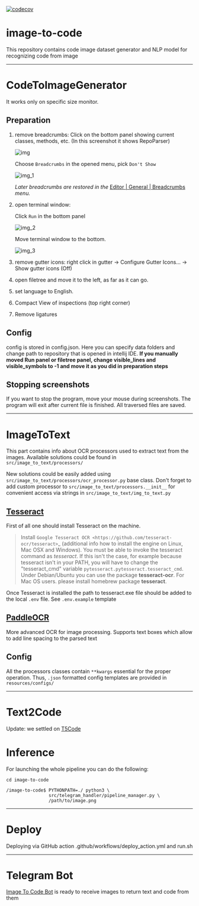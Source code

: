 [![codecov](https://codecov.io/gh/gudarikon/image-to-code/branch/master/graph/badge.svg?token=JP2U7KJIGV)](https://codecov.io/gh/gudarikon/image-to-code)

# image-to-code
This repository contains code image dataset generator and NLP model for recognizing code from image
________
# CodeToImageGenerator
It works only on specific size monitor.

## Preparation

1. remove breadcrumbs:
  Click on the bottom panel showing current classes, methods, etc. (In this screenshot it shows RepoParser)
  
   ![img](https://user-images.githubusercontent.com/62846387/200181326-50657da7-1ae3-4245-8784-5b3647542ca8.png)

   Choose `Breadcrumbs` in the opened menu, pick `Don't Show`
   
   ![img_1](https://user-images.githubusercontent.com/62846387/200181331-f5979156-2284-440b-8554-41ee276a518b.png)



   *Later breadcrumbs are restored in
the* [Editor | General | Breadcrumbs](https://www.jetbrains.com/help/pycharm/settings-editor-breadcrumbs.html)
*menu.*

2. open terminal window:
   
   Click `Run` in the bottom panel
   
   ![img_2](https://user-images.githubusercontent.com/62846387/200181335-de2f7f34-d2dc-4e3d-ab60-786c697e9bb3.png)


   Move terminal window to the bottom.
   
   ![img_3](https://user-images.githubusercontent.com/62846387/200181338-fb38a055-634b-4735-b8c3-575a15e66919.png)

   
3. remove gutter icons: right click in gutter -> Configure Gutter Icons... -> Show gutter icons (Off)
4. open filetree and move it to the left, as far as it can go.
5. set language to English.
6. Compact View of inspections (top right corner)
7. Remove ligatures

## Config
config is stored in config.json. Here you can specify  data folders and change path to repository that is opened in intellij IDE. **If you manually moved Run panel or filetree panel, change visible_lines and visible_symbols to -1 and move it as you did in preparation steps**

## Stopping screenshots
If you want to stop the program, move your mouse during screenshots. The program will exit after current file is finished. All traversed files are saved.
________
# ImageToText

This part contains info about OCR processors used to extract text from the images.
Available solutions could be found in `src/image_to_text/processors/`

New solutions could be easily added using `src/image_to_text/processors/ocr_processor.py` base class. Don't forget to add custom processor to `src/image_to_text/processors.__init__` for convenient access via strings in `src/image_to_text/img_to_text.py `

## [Tesseract](https://github.com/tesseract-ocr/tesseract)

First of all one should install Tesseract on the machine.

> Install `Google Tesseract OCR <https://github.com/tesseract-ocr/tesseract>`_
  (additional info how to install the engine on Linux, Mac OSX and Windows).
  You must be able to invoke the tesseract command as *tesseract*. If this
  isn't the case, for example because tesseract isn't in your PATH, you will
  have to change the "tesseract_cmd" variable ``pytesseract.pytesseract.tesseract_cmd``.
  Under Debian/Ubuntu you can use the package **tesseract-ocr**.
  For Mac OS users. please install homebrew package **tesseract**.

Once Tesseract is installed the path to tesseract.exe file should be added to the local `.env` file. See `.env.example` template
  
## [PaddleOCR](https://github.com/PaddlePaddle/PaddleOCR)

More advanced OCR for image processing. Supports text boxes which allow to add line spacing to the parsed text

## Config

All the processors classes contain `**kwargs` essential for the proper operation. Thus, `.json` formatted config templates are provided in `resources/configs/` 

________
# Text2Code
Update: we settled on [T5Code](https://github.com/salesforce/CodeT5)


# Inference
For launching the whole pipeline you can do the following:
```shell
cd image-to-code
```

```shell
/image-to-code$ PYTHONPATH=./ python3 \
                src/telegram_handler/pipeline_manager.py \
                /path/to/image.png
```

________
# Deploy
Deploying via GitHub action .github/workflows/deploy_action.yml and run.sh

________
# Telegram Bot
[Image To Code Bot](https://t.me/image_to_code_bot)
is ready to receive images to return text and code from them
